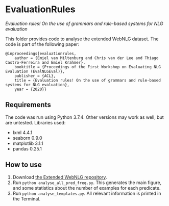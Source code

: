 # EvaluationRules
*Evaluation rules! On the use of grammars and rule-based systems for NLG evaluation*

This folder provides code to analyse the extended WebNLG dataset. The code is part of the following paper: 

```
@inproceedings{evaluationrules,
	author = {Emiel van Miltenburg and Chris van der Lee and Thiago Castro-Ferreira and Emiel Krahmer},
	booktitle = {Proceedings of the First Workshop on Evaluating NLG Evaluation (EvalNLGEval)},
	publisher = {ACL},
	title = {Evaluation rules! On the use of grammars and rule-based systems for NLG evaluation},
	year = {2020}}
```

## Requirements
The code was run using Python 3.7.4. Other versions may work as well, but are untested. Libraries used:
* lxml 4.4.1
* seaborn 0.9.0
* matplotlib 3.1.1
* pandas 0.25.1

## How to use
1. Download [the Extended WebNLG repository](https://github.com/ThiagoCF05/webnlg).
2. Run `python analyse_all_pred_freq.py`. This generates the main figure, and some statistics about the number of examples for each predicate.
3. Run `python analyse_templates.py`. All relevant information is printed in the Terminal.
